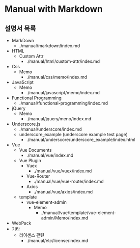 # Manual with Markdown

## 설명서 목록

* MarkDown
    * ./manual/markdown/index.md
* HTML
    * Custom Attr
        * ./manual/html/custom-attr/index.md
* Css
    * Memo
        * ./manual/css/memo/index.md
* JavaScript
    * Memo
        * ./manual/javascript/memo/index.md
* Functional Programming
    * ./manual/functional-programming/index.md
* jQuery
    * Memo
        * ./manual/jquery/meno/index.md
* Underscore.js
    * ./manual/underscore/index.md
    * underscore_example (underscore example test page)
        * ./manual/underscore/underscore_example/index.html
* Vue
    * Vue Documents
        * ./manual/vue/index.md
    * Vue Plugin
        * Vuex
            * ./manual/vue/vuex/index.md
        * Vue-Router
            * ./manual/vue/vue-router/index.md
        * Axios
            * ./manual/vue/axios/index.md
    * template
        * vue-element-admin
            * Memo
                * ./manual/vue/template/vue-element-admin/Memo/index.md
* WebPack
* 기타
    * 라이센스 관련
        * ./manual/etc/license/index.md



